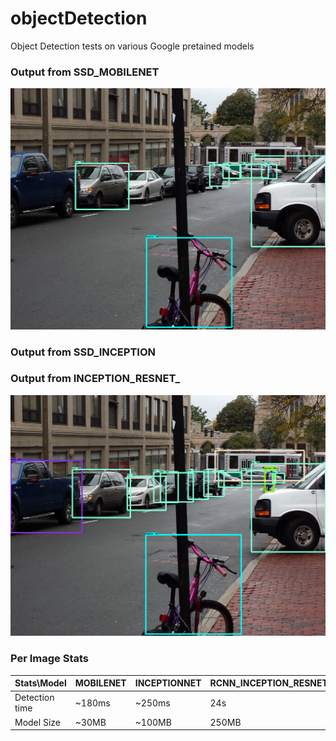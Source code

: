 # objectDetection
Object Detection tests on various Google pretained models

### Output from SSD_MOBILENET

![slow](./fast_1.png "FastModel")

### Output from SSD_INCEPTION

### Output from INCEPTION_RESNET_

![fast](./slow_1.png "SlowModel")


### Per Image Stats

| Stats\Model    | MOBILENET | INCEPTIONNET  | RCNN_INCEPTION_RESNET |
|----------------|-----------|---------------|-----------------------|
| Detection time | ~180ms    | ~250ms        | 24s		     |
| Model Size     | ~30MB     | ~100MB        | 250MB		     |
